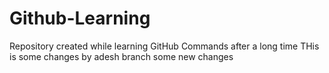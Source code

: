 # Github-Learning
Repository created while learning GitHub Commands after a long time
THis is some changes by adesh branch some new changes
